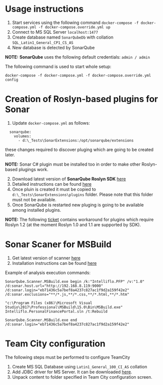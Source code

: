 # Usage instructions

1. Start services using the following command `docker-compose -f docker-compose.yml -f docker-compose.override.yml up`
1. Connect to MS SQL Server `localhost:1477`
1. Create database named `SonarQubeDb` with collation `SQL_Latin1_General_CP1_CS_AS`
1. New database is detected by SonarQube

**NOTE:** **SonarQube** uses the following default credentials: `admin / admin`

The following command is used to start whole setup:
```
docker-compose -f docker-compose.yml -f docker-compose.override.yml config
```

# Creation of Roslyn-based plugins for Sonar

1. Update `docker-compose.yml` as follows: 
```
  sonarqube:
    volumes:
      - d:\_Tests\SonarExtensions:/opt/sonarqube/extensions
```
these changes required to discover pluging which are going to be created later.

**NOTE:** Sonar C# plugin must be installed too in order to make other Roslyn-based plugings work.

2. Download latest version of **SonarQube Roslyn SDK** [here](https://github.com/SonarSource/sonarqube-roslyn-sdk/releases)
1. Detailed instructions can be found [here](https://github.com/SonarSource/sonarqube-roslyn-sdk) 
1. Once pluin is created it must be copied to `d:\_Tests\SonarExtensions\plugins` folder. Please note that this folder must not be available. 
1. Once SonarQube is restarted new pluging is going to be available among installed plugins.

**NOTE:** The following [ticket](https://jira.sonarsource.com/browse/SFSRAP-45) contains workaround for plugins which require Roslyn 1.2 (at the moment Roslyn 1.0 and 1.1 are supported by SDK).

# Sonar Scaner for MSBuild

1. Get latest version of scanner [here](https://github.com/SonarSource/sonar-scanner-msbuild/releases)
1. Installation instructions can be found [here](https://docs.sonarqube.org/display/SCAN/Scanning+on+Windows)


Example of analysis execution commands:

```
SonarQube.Scanner.MSBuild.exe begin /k:"Intelliflo.PFP" /v:"1.0" /d:sonar.host.url="http://192.168.8.119:9000" /d:sonar.login="eb71436c5a7bef8a4237c827ac1f9d2a159f42e2" /d:sonar.exclusions="**/*.js,**/*.css,**/*.html,**/*.htm"

"c:\Program Files (x86)\Microsoft Visual Studio\2017\Professional\MSBuild\15.0\Bin\MSBuild.exe" Intelliflo.PersonalFinancePortal.sln /t:Rebuild

SonarQube.Scanner.MSBuild.exe end /d:sonar.login="eb71436c5a7bef8a4237c827ac1f9d2a159f42e2"
```

# Team City configuration
The following steps must be performed to configure TeamCity
1. Create MS SQL Database using `Latin1_General_100_CI_AS` collation
2. Add JDBC driver for MS Server. It can be downloaded [here](https://www.microsoft.com/en-us/download/details.aspx?id=55539).
3. Unpack content to folder specified in Team City configuration screen.